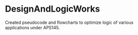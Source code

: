 # DesignAndLogicWorks
Created pseudocode and flowcharts to optimize logic of various applications under APS145.
